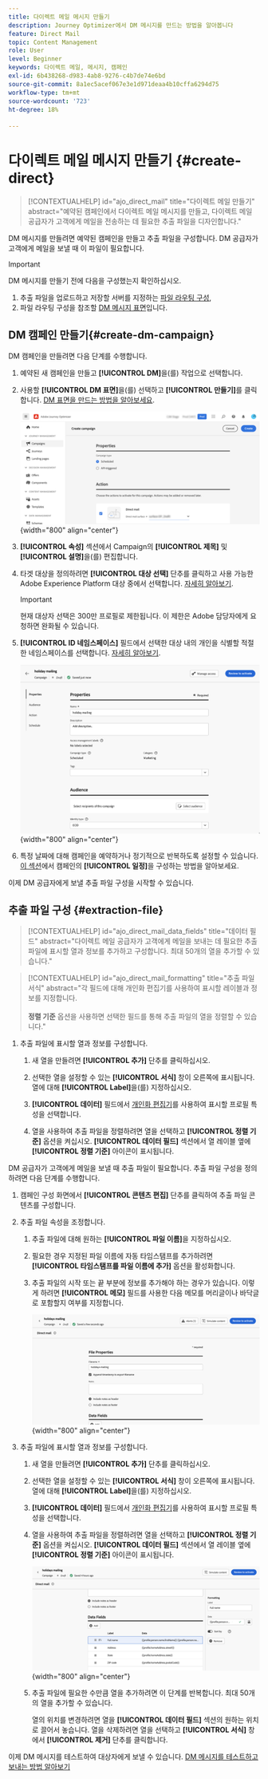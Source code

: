 ```yaml
---
title: 다이렉트 메일 메시지 만들기
description: Journey Optimizer에서 DM 메시지를 만드는 방법을 알아봅니다
feature: Direct Mail
topic: Content Management
role: User
level: Beginner
keywords: 다이렉트 메일, 메시지, 캠페인
exl-id: 6b438268-d983-4ab8-9276-c4b7de74e6bd
source-git-commit: 8a1ec5acef067e3e1d971deaa4b10cffa6294d75
workflow-type: tm+mt
source-wordcount: '723'
ht-degree: 18%

---
```


# 다이렉트 메일 메시지 만들기 {#create-direct}

>[!CONTEXTUALHELP]
>id="ajo_direct_mail"
>title="다이렉트 메일 만들기"
>abstract="예약된 캠페인에서 다이렉트 메일 메시지를 만들고, 다이렉트 메일 공급자가 고객에게 메일을 전송하는 데 필요한 추출 파일을 디자인합니다."

DM 메시지를 만들려면 예약된 캠페인을 만들고 추출 파일을 구성합니다. DM 공급자가 고객에게 메일을 보낼 때 이 파일이 필요합니다.

>[!IMPORTANT]
>
>DM 메시지를 만들기 전에 다음을 구성했는지 확인하십시오.
>
>1. 추출 파일을 업로드하고 저장할 서버를 지정하는 [파일 라우팅 구성](../direct-mail/direct-mail-configuration.md#file-routing-configuration),
>1. 파일 라우팅 구성을 참조할 [DM 메시지 표면](../direct-mail/direct-mail-configuration.md#direct-mail-surface)입니다.


## DM 캠페인 만들기{#create-dm-campaign}

DM 캠페인을 만들려면 다음 단계를 수행합니다.

1. 예약된 새 캠페인을 만들고 **[!UICONTROL DM]**&#x200B;을(를) 작업으로 선택합니다.

1. 사용할 **[!UICONTROL DM 표면]**&#x200B;을(를) 선택하고 **[!UICONTROL 만들기]**&#x200B;를 클릭합니다. [DM 표면을 만드는 방법을 알아보세요](direct-mail-configuration.md#direct-mail-surface).

   ![](assets/direct-mail-campaign.png){width="800" align="center"}

1. **[!UICONTROL 속성]** 섹션에서 Campaign의 **[!UICONTROL 제목]** 및 **[!UICONTROL 설명]**&#x200B;을(를) 편집합니다.

1. 타겟 대상을 정의하려면 **[!UICONTROL 대상 선택]** 단추를 클릭하고 사용 가능한 Adobe Experience Platform 대상 중에서 선택합니다. [자세히 알아보기](../audience/about-audiences.md).

   >[!IMPORTANT]
   >
   >현재 대상자 선택은 300만 프로필로 제한됩니다. 이 제한은 Adobe 담당자에게 요청하면 완화될 수 있습니다.

1. **[!UICONTROL ID 네임스페이스]** 필드에서 선택한 대상 내의 개인을 식별할 적절한 네임스페이스를 선택합니다. [자세히 알아보기](../event/about-creating.md#select-the-namespace).

   ![](assets/direct-mail-campaign-properties.png){width="800" align="center"}

1. 특정 날짜에 대해 캠페인을 예약하거나 정기적으로 반복하도록 설정할 수 있습니다. [이 섹션](../campaigns/create-campaign.md#schedule)에서 캠페인의 **[!UICONTROL 일정]**&#x200B;을 구성하는 방법을 알아보세요.

이제 DM 공급자에게 보낼 추출 파일 구성을 시작할 수 있습니다.

## 추출 파일 구성 {#extraction-file}

>[!CONTEXTUALHELP]
>id="ajo_direct_mail_data_fields"
>title="데이터 필드"
>abstract="다이렉트 메일 공급자가 고객에게 메일을 보내는 데 필요한 추출 파일에 표시할 열과 정보를 추가하고 구성합니다. 최대 50개의 열을 추가할 수 있습니다."

>[!CONTEXTUALHELP]
>id="ajo_direct_mail_formatting"
>title="추출 파일 서식"
>abstract="각 필드에 대해 개인화 편집기를 사용하여 표시할 레이블과 정보를 지정합니다. <br/><br/><b>정렬 기준</b> 옵션을 사용하면 선택한 필드를 통해 추출 파일의 열을 정렬할 수 있습니다."

1. 추출 파일에 표시할 열과 정보를 구성합니다.

   1. 새 열을 만들려면 **[!UICONTROL 추가]** 단추를 클릭하십시오.

   1. 선택한 열을 설정할 수 있는 **[!UICONTROL 서식]** 창이 오른쪽에 표시됩니다. 열에 대해 **[!UICONTROL Label]**&#x200B;을(를) 지정하십시오.

   1. **[!UICONTROL 데이터]** 필드에서 [개인화 편집기](../personalization/personalization-build-expressions.md)를 사용하여 표시할 프로필 특성을 선택합니다.

   1. 열을 사용하여 추출 파일을 정렬하려면 열을 선택하고 **[!UICONTROL 정렬 기준]** 옵션을 켜십시오. **[!UICONTROL 데이터 필드]** 섹션에서 열 레이블 옆에 **[!UICONTROL 정렬 기준]** 아이콘이 표시됩니다.







DM 공급자가 고객에게 메일을 보낼 때 추출 파일이 필요합니다. 추출 파일 구성을 정의하려면 다음 단계를 수행합니다.

1. 캠페인 구성 화면에서 **[!UICONTROL 콘텐츠 편집]** 단추를 클릭하여 추출 파일 콘텐츠를 구성합니다.

1. 추출 파일 속성을 조정합니다.

   1. 추출 파일에 대해 원하는 **[!UICONTROL 파일 이름]**&#x200B;을 지정하십시오.

   1. 필요한 경우 지정된 파일 이름에 자동 타임스탬프를 추가하려면 **[!UICONTROL 타임스탬프를 파일 이름에 추가]** 옵션을 활성화합니다.

   1. 추출 파일의 시작 또는 끝 부분에 정보를 추가해야 하는 경우가 있습니다. 이렇게 하려면 **[!UICONTROL 메모]** 필드를 사용한 다음 메모를 머리글이나 바닥글로 포함할지 여부를 지정합니다.

      ![](assets/direct-mail-properties.png){width="800" align="center"}

1. 추출 파일에 표시할 열과 정보를 구성합니다.

   1. 새 열을 만들려면 **[!UICONTROL 추가]** 단추를 클릭하십시오.

   1. 선택한 열을 설정할 수 있는 **[!UICONTROL 서식]** 창이 오른쪽에 표시됩니다. 열에 대해 **[!UICONTROL Label]**&#x200B;을(를) 지정하십시오.

   1. **[!UICONTROL 데이터]** 필드에서 [개인화 편집기](../personalization/personalization-build-expressions.md)를 사용하여 표시할 프로필 특성을 선택합니다.

   1. 열을 사용하여 추출 파일을 정렬하려면 열을 선택하고 **[!UICONTROL 정렬 기준]** 옵션을 켜십시오. **[!UICONTROL 데이터 필드]** 섹션에서 열 레이블 옆에 **[!UICONTROL 정렬 기준]** 아이콘이 표시됩니다.

      ![](assets/direct-mail-content.png){width="800" align="center"}

   1. 추출 파일에 필요한 수만큼 열을 추가하려면 이 단계를 반복합니다. 최대 50개의 열을 추가할 수 있습니다.

      열의 위치를 변경하려면 열을 **[!UICONTROL 데이터 필드]** 섹션의 원하는 위치로 끌어서 놓습니다. 열을 삭제하려면 열을 선택하고 **[!UICONTROL 서식]** 창에서 **[!UICONTROL 제거]** 단추를 클릭합니다.

이제 DM 메시지를 테스트하여 대상자에게 보낼 수 있습니다. [DM 메시지를 테스트하고 보내는 방법 알아보기](test-send-direct-mail.md)
